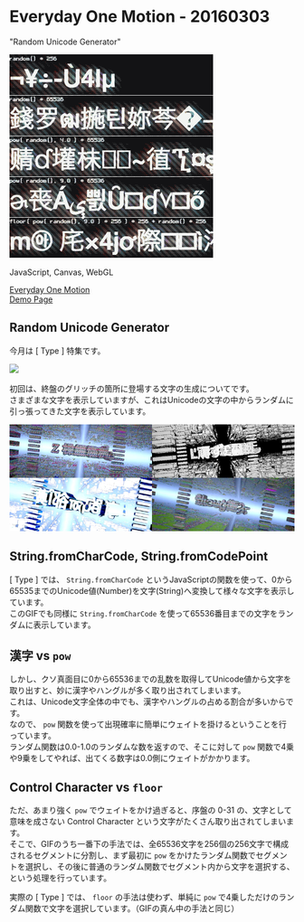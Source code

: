 # Everyday One Motion - 20160303  

"Random Unicode Generator"  

![](20160303.gif)  

JavaScript, Canvas, WebGL  

[Everyday One Motion](http://motions.work/motion/132)  
[Demo Page](http://fms-cat-eom.github.io/20160303)  

## Random Unicode Generator  

今月は [ Type ] 特集です。  

[![](https://github.com/FMS-Cat/type/raw/master/image.png)](http://www.pouet.net/prod.php?which=66963)  

初回は、終盤のグリッチの箇所に登場する文字の生成についてです。  
さまざまな文字を表示していますが、これはUnicodeの文字の中からランダムに引っ張ってきた文字を表示しています。  

![](glitchChars.png)  

## String.fromCharCode, String.fromCodePoint

[ Type ] では、 `String.fromCharCode` というJavaScriptの関数を使って、0から65535までのUnicode値(Number)を文字(String)へ変換して様々な文字を表示しています。  
このGIFでも同様に `String.fromCharCode` を使って65536番目までの文字をランダムに表示しています。  

## 漢字 vs `pow`

しかし、クソ真面目に0から65536までの乱数を取得してUnicode値から文字を取り出すと、妙に漢字やハングルが多く取り出されてしまいます。  
これは、Unicode文字全体の中でも、漢字やハングルの占める割合が多いからです。  
なので、 `pow` 関数を使って出現確率に簡単にウェイトを掛けるということを行っています。  
ランダム関数は0.0-1.0のランダムな数を返すので、そこに対して `pow` 関数で4乗や9乗をしてやれば、出てくる数字は0.0側にウェイトがかかります。  

## Control Character vs `floor`

ただ、あまり強く `pow` でウェイトをかけ過ぎると、序盤の 0-31 の、文字として意味を成さない Control Character という文字がたくさん取り出されてしまいます。  
そこで、GIFのうち一番下の手法では、全65536文字を256個の256文字で構成されるセグメントに分割し、まず最初に `pow` をかけたランダム関数でセグメントを選択し、その後に普通のランダム関数でセグメント内から文字を選択する、という処理を行っています。   

実際の [ Type ] では、 `floor` の手法は使わず、単純に `pow` で4乗しただけのランダム関数で文字を選択しています。（GIFの真ん中の手法と同じ）  
